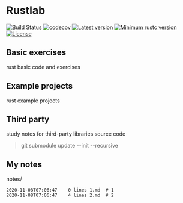 # Rustlab
[![Build Status](https://travis-ci.org/yew1eb/rustlab.svg?branch=master)](https://travis-ci.org/yew1eb/rustlab)
[![codecov](https://codecov.io/gh/yew1eb/rustlab/branch/master/graph/badge.svg?token=23v35zmfXO)](https://codecov.io/gh/yew1eb/rustlab)
[![Latest version](https://img.shields.io/crates/v/rustlab.svg)](https://crates.io/crates/rustlab)
[![Minimum rustc version](https://img.shields.io/badge/rustc-1.22+-yellow.svg)](https://github.com/yew1eb/rustlab#rust-version-requirements)
[![License](https://img.shields.io/badge/license-MIT-blue.svg)](LICENSE)


## Basic exercises
rust basic code and exercises    

## Example projects
rust example projects   
<!-- example-projects_block_start -->

<!-- example-projects_block_end -->


## Third party
study notes for third-party libraries source code  

> git submodule update --init --recursive  

<!-- 3rd-party_block_start -->

<!-- 3rd-party_block_end -->

## My notes

<!-- notes_block_start -->

notes/
```
2020-11-08T07:06:47    0 lines 1.md  # 1
2020-11-08T07:06:47    4 lines 2.md  # 2
```
<!-- notes_block_end -->